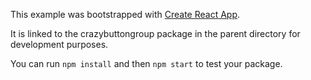 This example was bootstrapped with [Create React App](https://github.com/facebook/create-react-app).

It is linked to the crazybuttongroup package in the parent directory for development purposes.

You can run `npm install` and then `npm start` to test your package.
